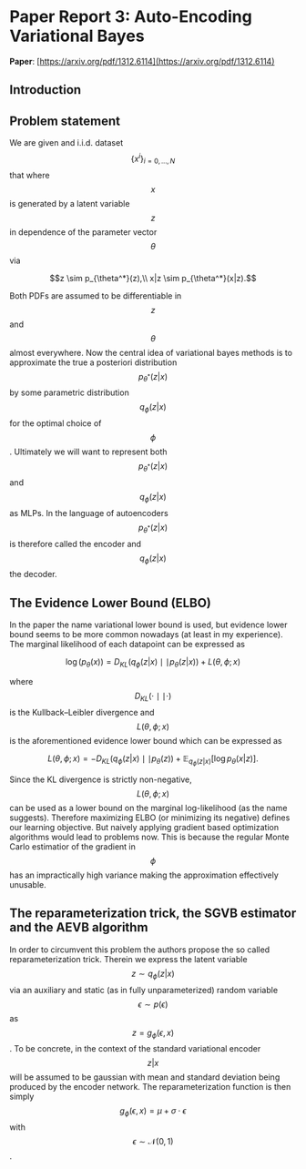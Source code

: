 # Paper Report 3: Auto-Encoding Variational Bayes

**Paper**: [https://arxiv.org/pdf/1312.6114](https://arxiv.org/pdf/1312.6114)

## Introduction

## Problem statement

We are given and i.i.d. dataset $$ \{ x^{i} \}_{i=0, ..., N}$$ that where $$x$$ is generated by a latent variable $$z$$ in dependence of the parameter vector $$\theta $$ via

$$z \sim p_{\theta^*}(z),\\ x|z \sim p_{\theta^*}(x|z).$$

Both PDFs are assumed to be differentiable in $$z$$ and $$\theta$$ almost everywhere. Now the central idea of variational bayes methods is to approximate the true
a posteriori distribution $$ p_{\theta^*}(z|x) $$ by some parametric distribution $$ q_{\phi}(z|x)$$ for the optimal choice of $$ \phi $$.
Ultimately we will want to represent both $$ p_{\theta^*}(z|x) $$ and $$ q_{\phi}(z|x) $$ as MLPs. In the language of autoencoders $$ p_{\theta^*}(z|x) $$
is therefore called the encoder and $$ q_{\phi}(z|x) $$ the decoder.



## The Evidence Lower Bound (ELBO)

In the paper the name variational lower bound is used, but evidence lower bound seems to be more common nowadays (at least in my experience).
The marginal likelihood of each datapoint can be expressed as 

$$ \log(p_{\theta}(x)) = D_{KL}(q_{\phi}(z|x) \mid\mid p_{\theta}(z|x) ) + L(\theta, \phi; x)$$

where $$D_{KL}( \cdot \mid\mid \cdot )$$ is the Kullback–Leibler divergence and $$L(\theta, \phi; x)$$ is the aforementioned evidence lower bound which can
be expressed as

$$ L(\theta, \phi; x) =  -D_{KL}(q_{\phi}(z|x) \mid\mid p_{\theta}(z) ) + \mathbb{E}_{q_{\phi}(z|x)} \left[ \log p_{\theta}(x|z) \right].$$

Since the KL divergence is strictly non-negative, $$ L(\theta, \phi; x) $$ can be used as a lower bound on the marginal log-likelihood (as the name suggests).
Therefore maximizing ELBO (or minimizing its negative) defines our learning objective. But naively applying gradient based optimization algorithms would lead to problems
now. This is because the regular Monte Carlo estimatior of the gradient in $$ \phi $$ has an impractically high variance making the approximation effectively unusable.

## The reparameterization trick, the SGVB estimator and the AEVB algorithm

In order to circumvent this problem the authors propose the so called reparameterization trick. Therein we express
the latent variable $$z \sim q_{\phi}(z|x)$$ via an auxiliary and static (as in fully unparameterized) random variable
$$ \epsilon \sim  p(\epsilon)$$ as $$ z = g_{\phi}(\epsilon, x) $$. To be concrete, in the context of the standard variational encoder
$$ z|x$$ will be assumed to be gaussian with mean and standard deviation being produced by the encoder network. The reparameterization function
is then simply $$ g_{\phi}(\epsilon, x) = \mu + \sigma \cdot \epsilon $$ with $$ \epsilon \sim \mathcal{N}(0, 1)$$.


